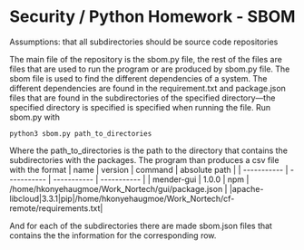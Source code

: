 # Security / Python Homework - SBOM
Assumptions: that all subdirectories should be source code repositories

The main file of the repository is the sbom.py file, the rest of the files are files that are used to run the program or are produced by sbom.py file. The sbom file is used to find the different dependencies of a system. The different dependencies are found in the requirement.txt and package.json files that are found in the subdirectories of the specified directory—the specified directory is specified is specified when running the file. Run sbom.py with
```console
python3 sbom.py path_to_directories
```
Where the path_to_directories is the path to the directory that contains the subdirectories with the packages. The program than produces a csv file with the format
| name      | version | command | absolute path |
| ----------- | ----------- | ----------- | ----------- |
| mender-gui      | 1.0.0 | npm | /home/hkonyehaugmoe/Work_Nortech/gui/package.json |
|apache-libcloud|3.3.1|pip|/home/hkonyehaugmoe/Work_Nortech/cf-remote/requirements.txt|

And for each of the subdirectories there are made sbom.json files that contains the the information for the corresponding row.
